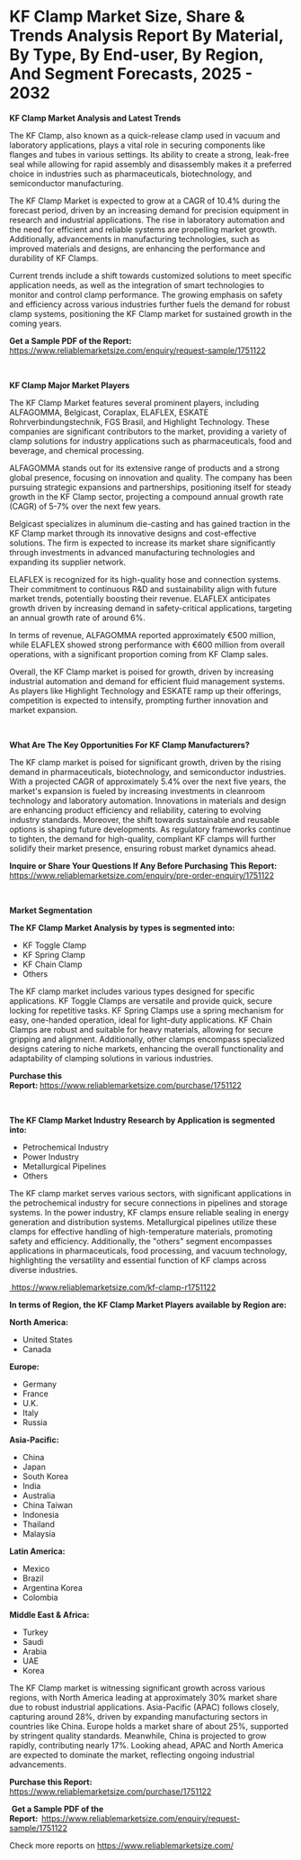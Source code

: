 <p><h1>KF Clamp Market Size, Share & Trends Analysis Report By Material, By Type, By End-user, By Region, And Segment Forecasts, 2025 - 2032</h1></p><p><strong>KF Clamp Market Analysis and Latest Trends</strong></p>
<p><p>The KF Clamp, also known as a quick-release clamp used in vacuum and laboratory applications, plays a vital role in securing components like flanges and tubes in various settings. Its ability to create a strong, leak-free seal while allowing for rapid assembly and disassembly makes it a preferred choice in industries such as pharmaceuticals, biotechnology, and semiconductor manufacturing.</p><p>The KF Clamp Market is expected to grow at a CAGR of 10.4% during the forecast period, driven by an increasing demand for precision equipment in research and industrial applications. The rise in laboratory automation and the need for efficient and reliable systems are propelling market growth. Additionally, advancements in manufacturing technologies, such as improved materials and designs, are enhancing the performance and durability of KF Clamps.</p><p>Current trends include a shift towards customized solutions to meet specific application needs, as well as the integration of smart technologies to monitor and control clamp performance. The growing emphasis on safety and efficiency across various industries further fuels the demand for robust clamp systems, positioning the KF Clamp market for sustained growth in the coming years.</p></p>
<p><strong>Get a Sample PDF of the Report:&nbsp;</strong> <a href="https://www.reliablemarketsize.com/enquiry/request-sample/1751122?utm_campaign=1131&utm_medium=2&utm_source=Github&utm_content=ia&utm_term=19022025&utm_id=kf-clamp">https://www.reliablemarketsize.com/enquiry/request-sample/1751122</a></p>
<p>&nbsp;</p>
<p><strong>KF Clamp Major Market Players</strong></p>
<p><p>The KF Clamp Market features several prominent players, including ALFAGOMMA, Belgicast, Coraplax, ELAFLEX, ESKATE Rohrverbindungstechnik, FGS Brasil, and Highlight Technology. These companies are significant contributors to the market, providing a variety of clamp solutions for industry applications such as pharmaceuticals, food and beverage, and chemical processing.</p><p>ALFAGOMMA stands out for its extensive range of products and a strong global presence, focusing on innovation and quality. The company has been pursuing strategic expansions and partnerships, positioning itself for steady growth in the KF Clamp sector, projecting a compound annual growth rate (CAGR) of 5-7% over the next few years.</p><p>Belgicast specializes in aluminum die-casting and has gained traction in the KF Clamp market through its innovative designs and cost-effective solutions. The firm is expected to increase its market share significantly through investments in advanced manufacturing technologies and expanding its supplier network.</p><p>ELAFLEX is recognized for its high-quality hose and connection systems. Their commitment to continuous R&D and sustainability align with future market trends, potentially boosting their revenue. ELAFLEX anticipates growth driven by increasing demand in safety-critical applications, targeting an annual growth rate of around 6%.</p><p>In terms of revenue, ALFAGOMMA reported approximately €500 million, while ELAFLEX showed strong performance with €600 million from overall operations, with a significant proportion coming from KF Clamp sales.</p><p>Overall, the KF Clamp market is poised for growth, driven by increasing industrial automation and demand for efficient fluid management systems. As players like Highlight Technology and ESKATE ramp up their offerings, competition is expected to intensify, prompting further innovation and market expansion.</p></p>
<p>&nbsp;</p>
<p><strong>What Are The Key Opportunities For KF Clamp Manufacturers?</strong></p>
<p><p>The KF clamp market is poised for significant growth, driven by the rising demand in pharmaceuticals, biotechnology, and semiconductor industries. With a projected CAGR of approximately 5.4% over the next five years, the market's expansion is fueled by increasing investments in cleanroom technology and laboratory automation. Innovations in materials and design are enhancing product efficiency and reliability, catering to evolving industry standards. Moreover, the shift towards sustainable and reusable options is shaping future developments. As regulatory frameworks continue to tighten, the demand for high-quality, compliant KF clamps will further solidify their market presence, ensuring robust market dynamics ahead.</p></p>
<p><strong>Inquire or Share Your Questions If Any Before Purchasing This Report:</strong> <a href="https://www.reliablemarketsize.com/enquiry/pre-order-enquiry/1751122?utm_campaign=1131&utm_medium=2&utm_source=Github&utm_content=ia&utm_term=19022025&utm_id=kf-clamp">https://www.reliablemarketsize.com/enquiry/pre-order-enquiry/1751122</a></p>
<p>&nbsp;</p>
<p><strong>Market Segmentation</strong></p>
<p><strong>The KF Clamp Market Analysis by types is segmented into:</strong></p>
<p><ul><li>KF Toggle Clamp</li><li>KF Spring Clamp</li><li>KF Chain Clamp</li><li>Others</li></ul></p>
<p><p>The KF clamp market includes various types designed for specific applications. KF Toggle Clamps are versatile and provide quick, secure locking for repetitive tasks. KF Spring Clamps use a spring mechanism for easy, one-handed operation, ideal for light-duty applications. KF Chain Clamps are robust and suitable for heavy materials, allowing for secure gripping and alignment. Additionally, other clamps encompass specialized designs catering to niche markets, enhancing the overall functionality and adaptability of clamping solutions in various industries.</p></p>
<p><strong>Purchase this Report:&nbsp;</strong><a href="https://www.reliablemarketsize.com/purchase/1751122?utm_campaign=1131&utm_medium=2&utm_source=Github&utm_content=ia&utm_term=19022025&utm_id=kf-clamp">https://www.reliablemarketsize.com/purchase/1751122</a></p>
<p>&nbsp;</p>
<p><strong>The KF Clamp Market Industry Research by Application is segmented into:</strong></p>
<p><ul><li>Petrochemical Industry</li><li>Power Industry</li><li>Metallurgical Pipelines</li><li>Others</li></ul></p>
<p><p>The KF clamp market serves various sectors, with significant applications in the petrochemical industry for secure connections in pipelines and storage systems. In the power industry, KF clamps ensure reliable sealing in energy generation and distribution systems. Metallurgical pipelines utilize these clamps for effective handling of high-temperature materials, promoting safety and efficiency. Additionally, the "others" segment encompasses applications in pharmaceuticals, food processing, and vacuum technology, highlighting the versatility and essential function of KF clamps across diverse industries.</p></p>
<p><a href="https://www.reliablemarketsize.com/kf-clamp-r1751122?utm_campaign=1131&utm_medium=2&utm_source=Github&utm_content=ia&utm_term=19022025&utm_id=kf-clamp">&nbsp;https://www.reliablemarketsize.com/kf-clamp-r1751122</a></p>
<p><strong>In terms of Region, the KF Clamp Market Players available by Region are:</strong></p>
<p>
    <p> <strong> North America: </strong>
        <ul>
            <li>United States</li>
            <li>Canada</li>
        </ul>
        </p> 
    <p> <strong> Europe: </strong>
        <ul>
            <li>Germany</li>
            <li>France</li>
            <li>U.K.</li>
            <li>Italy</li>
            <li>Russia</li>
        </ul>
        </p> 
    <p> <strong> Asia-Pacific: </strong>
        <ul>
            <li>China</li>
            <li>Japan</li>
            <li>South Korea</li>
            <li>India</li>
            <li>Australia</li>
            <li>China Taiwan</li>
            <li>Indonesia</li>
            <li>Thailand</li>
            <li>Malaysia</li>
        </ul>
        </p> 
    <p> <strong> Latin America: </strong>
        <ul>
            <li>Mexico</li>
            <li>Brazil</li>
            <li>Argentina Korea</li>
            <li>Colombia</li>
        </ul>
        </p> 
    <p> <strong> Middle East & Africa: </strong>
        <ul>
            <li>Turkey</li>
            <li>Saudi</li>
            <li>Arabia</li>
            <li>UAE</li>
            <li>Korea</li>
        </ul>
    </p>
    </p>
<p><p>The KF Clamp market is witnessing significant growth across various regions, with North America leading at approximately 30% market share due to robust industrial applications. Asia-Pacific (APAC) follows closely, capturing around 28%, driven by expanding manufacturing sectors in countries like China. Europe holds a market share of about 25%, supported by stringent quality standards. Meanwhile, China is projected to grow rapidly, contributing nearly 17%. Looking ahead, APAC and North America are expected to dominate the market, reflecting ongoing industrial advancements.</p></p>
<p><strong>Purchase this Report: </strong><a href="https://www.reliablemarketsize.com/purchase/1751122?utm_campaign=1131&utm_medium=2&utm_source=Github&utm_content=ia&utm_term=19022025&utm_id=kf-clamp">https://www.reliablemarketsize.com/purchase/1751122</a></p>
<p>&nbsp;<strong>Get a Sample PDF of the Report:&nbsp;&nbsp;</strong><a href="https://www.reliablemarketsize.com/enquiry/request-sample/1751122?utm_campaign=1131&utm_medium=2&utm_source=Github&utm_content=ia&utm_term=19022025&utm_id=kf-clamp">https://www.reliablemarketsize.com/enquiry/request-sample/1751122</a></p>
<p><strong></strong></p>
<p>Check more reports on <a href="https://www.reliablemarketsize.com/?utm_campaign=1131&utm_medium=2&utm_source=Github&utm_content=ia&utm_term=19022025&utm_id=kf-clamp">https://www.reliablemarketsize.com/</a></p>